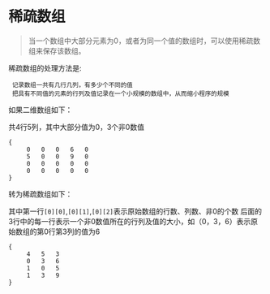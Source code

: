 # 稀疏数组

> 当一个数组中大部分元素为0，或者为同一个值的数组时，可以使用稀疏数组来保存该数组。

稀疏数组的处理方法是:

     记录数组一共有几行几列，有多少个不同的值
     把具有不同值的元素的行列及值记录在一个小规模的数组中，从而缩小程序的规模

如果二维数组如下：

共4行5列，其中大部分值为0，3个非0数值
```
{
     0   0   0   6   0
     5   0   0   9   0
     0   0   0   0   0
     0   0   0   0   0
}
```

转为稀疏数组如下：

其中第一行`[0][0]`,`[0][1]`,`[0][2]`表示原始数组的行数、列数、非0的个数
后面的3行中的每一行表示一个非0数值所在的行列及值的大小，如（0，3，6）表示原始数组的第0行第3列的值为6
```
{
     4   5   3
     0   3   6
     1   0   5
     1   3   9
}
```
